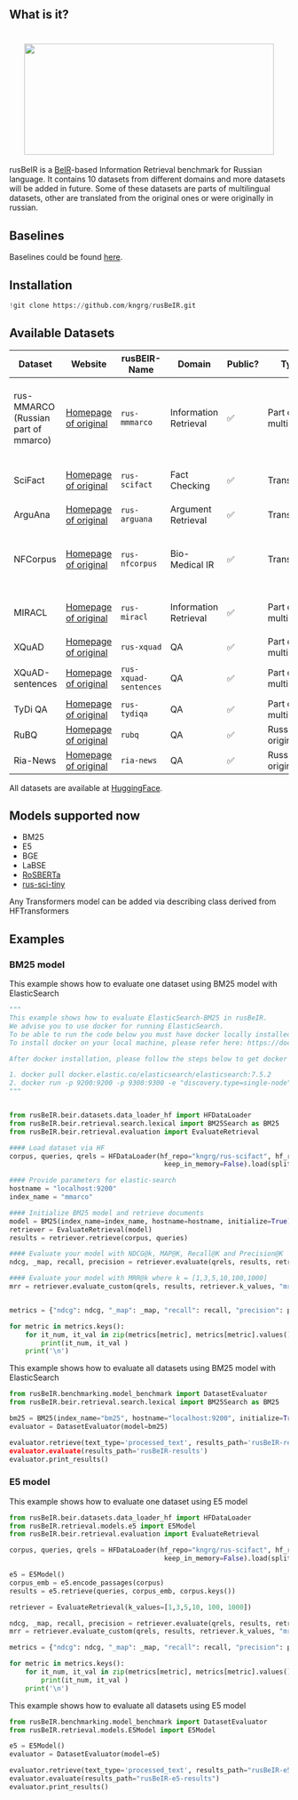 ## What is it?
<h1 align="center">
<img style="vertical-align:middle" width="450" height="200" src="https://github.com/kngrg/rusBeIR/blob/main/images/rusBeIR_logo.png" />
</h1>

rusBeIR is a [BeIR](https://github.com/beir-cellar/beir)-based Information Retrieval benchmark for Russian language.
It contains 10 datasets from different domains and more datasets will be added in future. Some of these datasets are parts of multilingual datasets, other are translated from the original ones or were originally in russian. 
## Baselines
Baselines could be found [here](https://docs.google.com/spreadsheets/d/19jUZigy-AolNOOhT0EzNggiRoEcvfqL7HRpq0bwHqXc/edit?usp=sharing).
## Installation 
``` python
!git clone https://github.com/kngrg/rusBeIR.git
``` 

##  Available Datasets

 Dataset   | Website | rusBEIR-Name | Domain | Public? | Type | Splits | Queries  | Corpus | Download | 
| -------- | -----| ---------| ------- | --------- |----------- | ----------- | ----------- |----------- | ------------------ |
| rus-MMARCO <br> (Russian part of mmarco) | [Homepage of original](https://huggingface.co/datasets/unicamp-dl/mmarco)| ``rus-mmmarco`` | Information Retrieval |✅ | Part of multilingual |``dev``<br>``train``|  ``dev:`` 6,980 <br><br> ``train:`` 502,939   |  8.84M     | [rus-mmarco-google](https://huggingface.co/datasets/kngrg/rus-mmarco-google) <br> <br> [rus-mmarco-helsinki](https://huggingface.co/datasets/kngrg/rus-mmarco-helsinki) |
| SciFact| [Homepage of original](https://github.com/allenai/scifact) | ``rus-scifact``| Fact Checking| ✅ | Translated |``test``<br>``train``|  ``test:`` 300 <br> ``train:`` 800   |  5K    | [rus-scifact](https://huggingface.co/datasets/kngrg/rus-scifact)| 
| ArguAna    | [Homepage of original](http://argumentation.bplaced.net/arguana/data) | ``rus-arguana``| Argument Retrieval| ✅ | Translated |``test`` | 1,406     |  8.67K    |[rus-arguana](https://huggingface.co/datasets/kngrg/rus-arguana)|
| NFCorpus   | [Homepage of original](https://www.cl.uni-heidelberg.de/statnlpgroup/nfcorpus/) | ``rus-nfcorpus`` | Bio-Medical IR | ✅ | Translated |``train``<br>``dev``<br>``test``| ``train:`` 2590 <br> ``dev:`` 324 <br> ``test:``  323     |  3.6K     | [rus-nfcorpus](https://huggingface.co/datasets/kngrg/rus-nfcorpus)|
| MIRACL   | [Homepage of original](https://github.com/project-miracl/miracl) | ``rus-miracl`` | Information Retrieval | ✅ | Part of multilingual |``train``<br>``dev``| ``train:`` 4683 <br>``dev:`` 1252    |   9.54M   | [rus-miracl](https://huggingface.co/datasets/kngrg/rus-miracl)|
| XQuAD   | [Homepage of original](https://github.com/google-deepmind/xquad) | ``rus-xquad`` | QA | ✅ | Part of multilingual |``dev`` | 1190    |  240    | [rus-xquad](https://huggingface.co/datasets/kngrg/rus-xquad)|
| XQuAD-sentences   | [Homepage of original](https://github.com/google-deepmind/xquad) | ``rus-xquad-sentences`` | QA | ✅ | Part of multilingual | ``dev`` | 1190   | 1.2K     | [rus-xquad-sentences](https://huggingface.co/datasets/kngrg/rus-xquad-sentences)|
| TyDi QA   | [Homepage of original](https://github.com/google-research-datasets/tydiqa) | ``rus-tydiqa`` | QA | ✅ | Part of multilingual |``dev``| 1162     |   89K   | [rus-tydiqa](https://huggingface.co/datasets/kngrg/rus-tydiqa)|
| RuBQ   | [Homepage of original]() | ``rubq`` | QA | ✅ | Russian originally  |``test``| 1692     |   57K   | [rubq](https://huggingface.co/datasets/kngrg/rubq)|
| Ria-News   | [Homepage of original]() | ``ria-news`` | QA | ✅ | Russian originally | ``test``|  10K    |   704K  | [ria-news](https://huggingface.co/datasets/kngrg/ria-news)|

All datasets are available at [HuggingFace](https://huggingface.co/collections/kngrg/rusbeir-66e28cb06e3e074be55ac0f3).

## Models supported now
- BM25
- E5
- BGE
- LaBSE
- [RoSBERTa](https://huggingface.co/ai-forever/ru-en-RoSBERTa)
- [rus-sci-tiny](https://huggingface.co/mlsa-iai-msu-lab/sci-rus-tiny)

Any Transformers model can be added via describing class derived from HFTransformers

##  Examples 

### BM25 model
This example shows how to evaluate one dataset using BM25 model with ElasticSearch
```python
"""
This example shows how to evaluate ElasticSearch-BM25 in rusBeIR.
We advise you to use docker for running ElasticSearch. 
To be able to run the code below you must have docker locally installed in your machine.
To install docker on your local machine, please refer here: https://docs.docker.com/get-docker/

After docker installation, please follow the steps below to get docker container up and running:

1. docker pull docker.elastic.co/elasticsearch/elasticsearch:7.5.2
2. docker run -p 9200:9200 -p 9300:9300 -e "discovery.type=single-node" docker.elastic.co/elasticsearch/elasticsearch:7.5.2
""" 


from rusBeIR.beir.datasets.data_loader_hf import HFDataLoader
from rusBeIR.beir.retrieval.search.lexical import BM25Search as BM25
from rusBeIR.beir.retrieval.evaluation import EvaluateRetrieval

#### Load dataset via HF 
corpus, queries, qrels = HFDataLoader(hf_repo="kngrg/rus-scifact", hf_repo_qrels="kngrg/rus-scifact-qrels", streaming=False,
                                       keep_in_memory=False).load(split='test') # select necessary split train/test/dev

#### Provide parameters for elastic-search
hostname = "localhost:9200"
index_name = "mmarco" 

#### Initialize BM25 model and retrieve documents 
model = BM25(index_name=index_name, hostname=hostname, initialize=True)
retriever = EvaluateRetrieval(model)
results = retriever.retrieve(corpus, queries)

#### Evaluate your model with NDCG@k, MAP@K, Recall@K and Precision@K  where k = [1,3,5,10,100,1000] 
ndcg, _map, recall, precision = retriever.evaluate(qrels, results, retriever.k_values)

#### Evaluate your model with MRR@k where k = [1,3,5,10,100,1000]
mrr = retriever.evaluate_custom(qrels, results, retriever.k_values, "mrr")


metrics = {"ndcg": ndcg, "_map": _map, "recall": recall, "precision": precision, "mrr": mrr}

for metric in metrics.keys():
    for it_num, it_val in zip(metrics[metric], metrics[metric].values()):
        print(it_num, it_val )
    print('\n')
```

This example shows how to evaluate all datasets using BM25 model with ElasticSearch
``` python
from rusBeIR.benchmarking.model_benchmark import DatasetEvaluator
from rusBeIR.beir.retrieval.search.lexical import BM25Search as BM25

bm25 = BM25(index_name="bm25", hostname="localhost:9200", initialize=True)
evaluator = DatasetEvaluator(model=bm25)

evaluator.retrieve(text_type='processed_text', results_path='rusBeIR-results)
evaluator.evaluate(results_path='rusBeIR-results')
evaluator.print_results()
```

### E5 model 
This example shows how to evaluate one dataset using E5 model
``` python
from rusBeIR.beir.datasets.data_loader_hf import HFDataLoader
from rusBeIR.retrieval.models.e5 import E5Model
from rusBeIR.beir.retrieval.evaluation import EvaluateRetrieval

corpus, queries, qrels = HFDataLoader(hf_repo="kngrg/rus-scifact", hf_repo_qrels="kngrg/rus-scifact-qrels", streaming=False,
                                       keep_in_memory=False).load(split='test')

e5 = E5Model()
corpus_emb = e5.encode_passages(corpus)
results = e5.retrieve(queries, corpus_emb, corpus.keys())

retriever = EvaluateRetrieval(k_values=[1,3,5,10, 100, 1000])

ndcg, _map, recall, precision = retriever.evaluate(qrels, results, retriever.k_values)
mrr = retriever.evaluate_custom(qrels, results, retriever.k_values, "mrr")

metrics = {"ndcg": ndcg, "_map": _map, "recall": recall, "precision": precision, "mrr": mrr}

for metric in metrics.keys():
    for it_num, it_val in zip(metrics[metric], metrics[metric].values()):
        print(it_num, it_val )
    print('\n')
```
This example shows how to evaluate all datasets using E5 model
``` python
from rusBeIR.benchmarking.model_benchmark import DatasetEvaluator
from rusBeIR.retrieval.models.E5Model import E5Model

e5 = E5Model()
evaluator = DatasetEvaluator(model=e5)

evaluator.retrieve(text_type='processed_text', results_path="rusBeIR-e5-results")
evaluator.evaluate(results_path="rusBeIR-e5-results")
evaluator.print_results()
```
